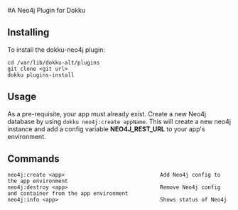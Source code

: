 #A Neo4j Plugin for Dokku
## Installing

To install the dokku-neo4j plugin:

    cd /var/lib/dokku-alt/plugins
    git clone <git url>
    dokku plugins-install


## Usage

As a pre-requisite, your app must already exist. Create a new Neo4j database by using `dokku neo4j:create appName`.  This will create a new neo4j instance and add a config variable **NEO4J\_REST\_URL** to your app's environment.

## Commands
    neo4j:create <app>                              Add Neo4j config to the app environment
    neo4j:destroy <app>                             Remove Neo4j config and container from the app environment
    neo4j:info <app>                                Shows status of Neo4j
